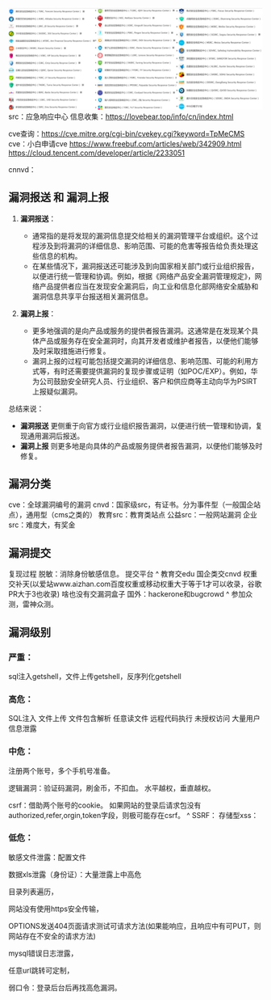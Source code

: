 ![](.topwrite/assets/image_1742481666119.png)
src：应急响应中心
信息收集：<https://lovebear.top/info/cn/index.html>

cve查询：<https://cve.mitre.org/cgi-bin/cvekey.cgi?keyword=TpMeCMS>
cve：小白申请cve
<https://www.freebuf.com/articles/web/342909.html>
<https://cloud.tencent.com/developer/article/2233051>

cnnvd：

## **漏洞报送 和 漏洞上报**
1. **漏洞报送**：
   * 通常指的是将发现的漏洞信息提交给相关的漏洞管理平台或组织。这个过程涉及到将漏洞的详细信息、影响范围、可能的危害等报告给负责处理这些信息的机构。
   * 在某些情况下，漏洞报送还可能涉及到向国家相关部门或行业组织报告，以便进行统一管理和协调。例如，根据《网络产品安全漏洞管理规定》，网络产品提供者应当在发现安全漏洞后，向工业和信息化部网络安全威胁和漏洞信息共享平台报送相关漏洞信息。

2. **漏洞上报**：
   * 更多地强调的是向产品或服务的提供者报告漏洞。这通常是在发现某个具体产品或服务存在安全漏洞时，向其开发者或维护者报告，以便他们能够及时采取措施进行修复。
   * 漏洞上报的过程可能包括提交漏洞的详细信息、影响范围、可能的利用方式等，有时还需要提供漏洞的复现步骤或证明（如POC/EXP）。例如，华为公司鼓励安全研究人员、行业组织、客户和供应商等主动向华为PSIRT上报疑似漏洞。

总结来说：
* **漏洞报送** 更侧重于向官方或行业组织报告漏洞，以便进行统一管理和协调，复现通用漏洞后报送。
* **漏洞上报** 则更多地是向具体的产品或服务提供者报告漏洞，以便他们能够及时修复。


## **漏洞分类**
cve：全球漏洞编号的漏洞
cnvd：国家级src，有证书。分为事件型（一般国企站点），通用型（cms之类的）
教育src：教育类站点
公益src：一般网站漏洞
企业src：难度大，有奖金

## **漏洞提交**
复现过程
脱敏：消除身份敏感信息。
提交平台
^
教育交edu
国企类交cnvd
权重交补天(以爱站www.aizhan.com百度权重或移动权重大于等于1才可以收录，谷歌PR大于3也收录)
啥也没有交漏洞盒子
国外：hackerone和bugcrowd
^
参加众测，雷神众测。


## **漏洞级别**

### **严重：**
sql注入getshell，文件上传getshell，反序列化getshell
### **高危：**
SQL注入
文件上传
文件包含解析
任意读文件
远程代码执行
未授权访问
大量用户信息泄露
### **中危：**
注册两个账号，多个手机号准备。

逻辑漏洞：验证码漏洞，刷金币，不扣血。
水平越权，垂直越权。

csrf：借助两个账号的cookie。
如果网站的登录后请求包没有authorized,refer,orgin,token字段，则极可能存在csrf。
^
SSRF：
存储型xss：
### **低危：**
敏感文件泄露：配置文件

数据xls泄露（身份证）：大量泄露上中高危

目录列表遍历，

网站没有使用https安全传输，

OPTIONS发送404页面请求测试可请求方法(如果能响应，且响应中有可PUT，则网站存在不安全的请求方法)

mysql错误日志泄露，

任意url跳转可定制，

弱口令：登录后台后再找高危漏洞。